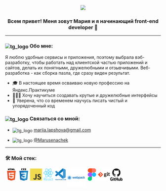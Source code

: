 <div id="header" align="center">
  <img src="https://media.giphy.com/media/hpXdHPfFI5wTABdDx9/giphy.gif" width="300"/>
</div>

### <p align="center">Всем привет! Меня зовут Мария и я начинающий front-end developer 👋</p>  

---

### <img align="center" alt="tg_logo" width="40" height="40" src="https://cdn-icons-png.flaticon.com/512/5986/5986315.png" /> Обо мне:
Я люблю удобные сервисы и приложения, поэтому выбрала вэб-разработку, чтобы работать над клиентской частью приложений и сайтов, делать их понятными, дружелюбными и отзывчивыми. Веб-разработка - как сборка пазла, где сразу виден результат.

- 🎓 В настоящее время осваиваю новую профессию на Яндекс.Практикуме  
- 👩🏻‍💻 Хочу научиться создавать крутые и дружелюбные интерфейсы  
- 🌱 Уверена, что со временем научусь писать чистый и упорядоченный код  


### <img align="center" alt="tg_logo" width="40" height="40" src="https://cdn-icons-png.flaticon.com/512/4542/4542053.png" /> Связаться со мной: 

- <img align="center" alt="tg_logo" width="18" height="18" src="https://www.svgrepo.com/show/56023/email.svg" /> mariia.lapshova@gmail.com

- <img align="center" alt="tg_logo" width="18" height="18" src="https://www.svgrepo.com/show/354443/telegram.svg" /> [@Marusenachek](https://t.me/Marusenachek)  

---

### :hammer_and_wrench: Мой стек:
<p>
  <img align="left" alt="HTML5_logo" width="40" height="40" src="https://github.com/devicons/devicon/blob/master/icons/html5/html5-original-wordmark.svg"   />&nbsp;
  <img align="left" alt="CSS3_logo" width="40" height="40" src="https://github.com/devicons/devicon/blob/master/icons/css3/css3-original-wordmark.svg" />&nbsp;
  <img align="left" alt="JavaScript_logo" width="40" height="40" src="https://github.com/devicons/devicon/blob/master/icons/javascript/javascript-original.svg" />&nbsp;
  <img align="left" alt="React_logo" width="40" height="40" src="https://github.com/devicons/devicon/blob/master/icons/react/react-original-wordmark.svg" />&nbsp;
  <img align="left" alt="VSCode_logo" width="40" height="40" src="https://github.com/devicons/devicon/blob/master/icons/vscode/vscode-original-wordmark.svg" />&nbsp;
  <img align="left" alt="Webpack_logo" width="60" height="60" src="https://github.com/devicons/devicon/blob/master/icons/webpack/webpack-original-wordmark.svg" />&nbsp;
  <img align="left" alt="Figma_logo" width="40" height="40" src="https://github.com/devicons/devicon/blob/master/icons/figma/figma-original.svg" />&nbsp;
  <img align="left" alt="git_logo" width="40" height="40" src="https://github.com/devicons/devicon/blob/master/icons/git/git-original-wordmark.svg" />&nbsp;
  <img align="left" alt="github_logo" width="40" height="40" src="https://github.com/devicons/devicon/blob/master/icons/github/github-original-wordmark.svg" />&nbsp;
</p>  
